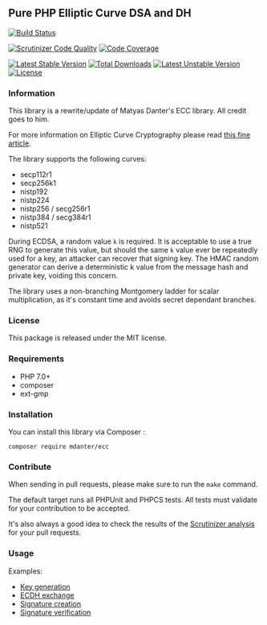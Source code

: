 ## Pure PHP Elliptic Curve DSA and DH

[![Build Status](https://travis-ci.org/phpecc/phpecc.svg?branch=master)](https://travis-ci.org/phpecc/phpecc)

[![Scrutinizer Code Quality](https://scrutinizer-ci.com/g/phpecc/phpecc/badges/quality-score.png?b=master)](https://scrutinizer-ci.com/g/phpecc/phpecc?branch=master)
[![Code Coverage](https://scrutinizer-ci.com/g/phpecc/phpecc/badges/coverage.png?b=master)](https://scrutinizer-ci.com/g/phpecc/phpecc/?branch=master)

[![Latest Stable Version](https://poser.pugx.org/mdanter/ecc/v/stable.png)](https://packagist.org/packages/mdanter/ecc)
[![Total Downloads](https://poser.pugx.org/mdanter/ecc/downloads.png)](https://packagist.org/packages/mdanter/ecc)
[![Latest Unstable Version](https://poser.pugx.org/mdanter/ecc/v/unstable.png)](https://packagist.org/packages/mdanter/ecc)
[![License](https://poser.pugx.org/mdanter/ecc/license.png)](https://packagist.org/packages/mdanter/ecc)

### Information

This library is a rewrite/update of Matyas Danter's ECC library. All credit goes to him.

For more information on Elliptic Curve Cryptography please read [this fine article](http://www.matyasdanter.com/2010/12/elliptic-curve-php-oop-dsa-and-diffie-hellman/).

The library supports the following curves:

 - secp112r1
 - secp256k1
 - nistp192
 - nistp224
 - nistp256 / secg256r1
 - nistp384 / secg384r1
 - nistp521

During ECDSA, a random value `k` is required. It is acceptable to use a true RNG to generate this value, but 
should the same `k` value ever be repeatedly used for a key, an attacker can recover that signing key. 
The HMAC random generator can derive a deterministic k value from the message hash and private key, voiding
this concern.

The library uses a non-branching Montgomery ladder for scalar multiplication, as it's constant time and avoids secret 
dependant branches. 
 
### License

This package is released under the MIT license.

### Requirements

* PHP 7.0+
* composer
* ext-gmp

### Installation

You can install this library via Composer :

`composer require mdanter/ecc`

### Contribute

When sending in pull requests, please make sure to run the `make` command.

The default target runs all PHPUnit and PHPCS tests. All tests
must validate for your contribution to be accepted.

It's also always a good idea to check the results of the [Scrutinizer analysis](https://scrutinizer-ci.com/g/phpecc/phpecc/) for your pull requests.

### Usage

Examples:
 * [Key generation](./examples/key_generation.php)
 * [ECDH exchange](./examples/ecdh_exchange.php)
 * [Signature creation](./examples/creating_signature.php)
 * [Signature verification](./examples/verify_signature.php)
